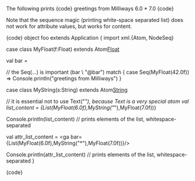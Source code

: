 The following prints
{code}
greetings from Milliways
<ga>6.0 * 7.0</ga>
<ga bar="6.0*7.0"></ga>
{code}

Note that the sequence magic (printing white-space separated list) does not work for attribute values, but works for content.

{code}
object foo extends Application {
  import xml.{Atom, NodeSeq}

  case class MyFloat(f:Float) extends Atom[Float](f)

  val bar = <ga bar={MyFloat(42.0f)}/>

  // the Seq(...) is important
  (bar \ "@bar")  match {
    case Seq(MyFloat(42.0f)) => Console.println("greetings from Milliways")
  }

  case class MyString(s:String) extends Atom[String](s)

  // it is essential not to use Text("*"), because Text is a very special atom
  val list_content = <ga>{List(MyFloat(6.0f),MyString("*"),MyFloat(7.0f))}</ga>

  Console.println(list_content) // prints elements of the list, whitespace-separated

  val attr_list_content = <ga bar={List(MyFloat(6.0f),MyString("*"),MyFloat(7.0f))}/>

  Console.println(attr_list_content) // prints elements of the list, whitespace-separated
}

{code}
